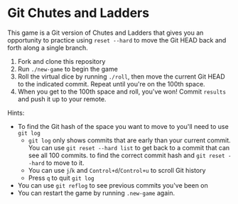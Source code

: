 # Git Chutes and Ladders

This game is a Git version of Chutes and Ladders that gives you an opportunity
to practice using `reset --hard` to move the Git HEAD back and forth along a
single branch.

1. Fork and clone this repository
2. Run `./new-game` to begin the game
3. Roll the virtual dice by running `./roll`, then move the current Git HEAD to
   the indicated commit. Repeat until you're on the 100th space.
4. When you get to the 100th space and roll, you've won! Commit `results` and
   push it up to your remote.

Hints:

- To find the Git hash of the space you want to move to you'll need to use
  `git log`
  - `git log` only shows commits that are early than your current commit. You
    can use `git reset --hard list` to get back to a commit that can see all 100
    commits. to find the correct commit hash and `git reset --hard` to move to
    it.
  - You can use `j`/`k` and `Control+d`/`Control+u` to scroll Git history
  - Press `q` to quit `git log`
- You can use `git reflog` to see previous commits you've been on
- You can restart the game by running `.new-game` again.
